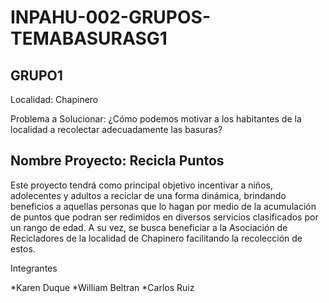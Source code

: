 # INPAHU-002-GRUPOS-TEMABASURASG1
## GRUPO1

Localidad: Chapinero

Problema a Solucionar: ¿Cómo podemos motivar a los habitantes de la localidad a recolectar adecuadamente las basuras?

## Nombre Proyecto: Recicla Puntos

Este proyecto tendrá como principal objetivo incentivar a niños, adolecentes y adultos a reciclar de una forma dinámica, brindando beneficios a aquellas personas que lo hagan por medio de la acumulación de puntos que podran ser redimidos en diversos servicios clasificados por un rango de edad. A su vez, se busca beneficiar a la Asociación de Recicladores de la localidad de Chapinero facilitando la recolección de estos.

Integrantes

*Karen Duque
*William Beltran
*Carlos Ruiz